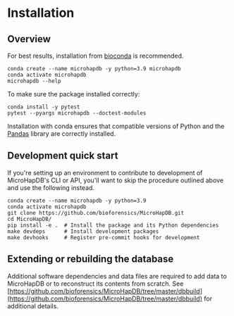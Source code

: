 # Installation

## Overview

For best results, installation from [bioconda](https://bioconda.github.io/) is recommended.

```
conda create --name microhapdb -y python=3.9 microhapdb
conda activate microhapdb
microhapdb --help
```

To make sure the package installed correctly:

```
conda install -y pytest
pytest --pyargs microhapdb --doctest-modules
```

Installation with conda ensures that compatible versions of Python and the [Pandas](https://pandas.pydata.org) library are correctly installed.


## Development quick start

If you're setting up an environment to contribute to development of MicroHapDB's CLI or API, you'll want to skip the procedure outlined above and use the following instead.

```
conda create --name microhapdb -y python=3.9 
conda activate microhapdb
git clone https://github.com/bioforensics/MicroHapDB.git
cd MicroHapDB/
pip install -e .  # Install the package and its Python dependencies
make devdeps      # Install development packages
make devhooks     # Register pre-commit hooks for development
```


## Extending or rebuilding the database

Additional software dependencies and data files are required to add data to MicroHapDB or to reconstruct its contents from scratch.
See [https://github.com/bioforensics/MicroHapDB/tree/master/dbbuild](https://github.com/bioforensics/MicroHapDB/tree/master/dbbuild) for additional details.
